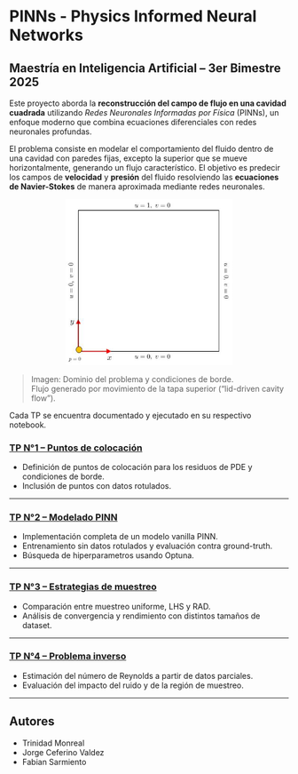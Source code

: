 # PINNs - Physics Informed Neural Networks 

## Maestría en Inteligencia Artificial – 3er Bimestre 2025

Este proyecto aborda la **reconstrucción del campo de flujo en una cavidad cuadrada** utilizando *Redes Neuronales Informadas por Física* (PINNs), un enfoque moderno que combina ecuaciones diferenciales con redes neuronales profundas.

El problema consiste en modelar el comportamiento del fluido dentro de una cavidad con paredes fijas, excepto la superior que se mueve horizontalmente, generando un flujo característico. El objetivo es predecir los campos de **velocidad** y **presión** del fluido resolviendo las **ecuaciones de Navier-Stokes** de manera aproximada mediante redes neuronales.

<p align="center">
  <img src=image.png
  alt="Cavidad cuadrada" width="300"/>
</p>

> Imagen: Dominio del problema y condiciones de borde.  
> Flujo generado por movimiento de la tapa superior (“lid-driven cavity flow”).


Cada TP se encuentra documentado y ejecutado en su respectivo notebook.


### [TP N°1 – Puntos de colocación](TP1.ipynb)

* Definición de puntos de colocación para los residuos de PDE y condiciones de borde.
* Inclusión de puntos con datos rotulados.

---

### [TP N°2 – Modelado PINN](TP2.ipynb)

* Implementación completa de un modelo vanilla PINN.
* Entrenamiento sin datos rotulados y evaluación contra ground-truth.
* Búsqueda de hiperparametros usando Optuna.

---

### [TP N°3 – Estrategias de muestreo](TP3.ipynb)

* Comparación entre muestreo uniforme, LHS y RAD.
* Análisis de convergencia y rendimiento con distintos tamaños de dataset.

---

### [TP N°4 – Problema inverso](TP4.ipynb)

* Estimación del número de Reynolds a partir de datos parciales.
* Evaluación del impacto del ruido y de la región de muestreo.

---
## Autores
- Trinidad Monreal
- Jorge Ceferino Valdez
- Fabian Sarmiento
